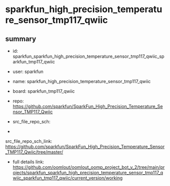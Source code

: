 # sparkfun_high_precision_temperature_sensor_tmp117_qwiic
 
## summary 
* id: sparkfun_sparkfun_high_precision_temperature_sensor_tmp117_qwiic_sparkfun_tmp117_qwiic
* user: sparkfun
* name: sparkfun_high_precision_temperature_sensor_tmp117_qwiic
* board: sparkfun_tmp117_qwiic
* repo: https://github.com/sparkfun/SparkFun_High_Precision_Temperature_Sensor_TMP117_Qwiic



* src_file_repo_sch: 
*
 src_file_repo_sch_link: https://github.com/sparkfun/SparkFun_High_Precision_Temperature_Sensor_TMP117_Qwiic/tree/master/
* full details link: https://github.com/oomlout/oomlout_oomp_project_bot_v_2/tree/main/projects/sparkfun_sparkfun_high_precision_temperature_sensor_tmp117_qwiic_sparkfun_tmp117_qwiic/current_version/working  






